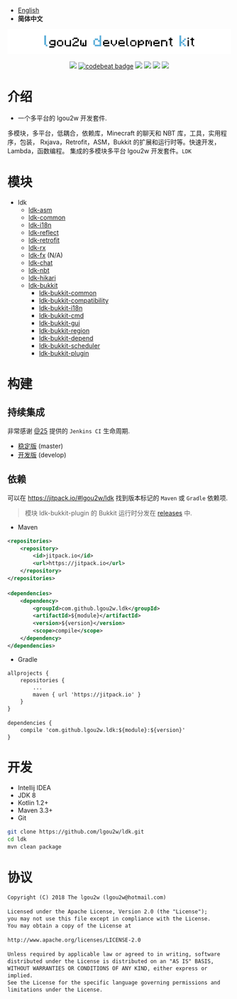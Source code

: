 - [English](README.md)
- **简体中文**

<p align="center">
<img src="images/ldk-logo.jpg" alt="ldk" />
</p>

<p align="center">
<a href="https://travis-ci.org/lgou2w/ldk"><img src="https://travis-ci.org/lgou2w/ldk.svg?branch=develop" /></a>
<a href="https://codebeat.co/projects/github-com-lgou2w-ldk-develop"><img alt="codebeat badge" src="https://codebeat.co/badges/7c8fccc7-6096-4f12-81e3-98b1f39a3875" /></a>
<a href="https://jitpack.io/#lgou2w/ldk"><img src="https://jitpack.io/v/lgou2w/ldk.svg" /></a>
<a href="https://www.apache.org/licenses/LICENSE-2.0.txt"><img src="https://img.shields.io/hexpm/l/plug.svg" /></a>
<a href="https://github.com/lgou2w/ldk/pulls"><img src="https://img.shields.io/badge/contributing-welcome-FF69B4.svg?style=flat" /></a>
<a href="https://github.com/lgou2w/ldk/issues"><img src="https://img.shields.io/badge/issues-report-E74C3C.svg?style=flat"></a>
</p>

# 介绍

* 一个多平台的 lgou2w 开发套件.

多模块，多平台，低耦合，依赖库，Minecraft 的聊天和 NBT 库，工具，实用程序，包装，
Rxjava，Retrofit，ASM，Bukkit 的扩展和运行时等。快速开发，Lambda，函数编程。 
集成的多模块多平台 lgou2w 开发套件。`LDK`

# 模块

* ldk
    * [ldk-asm](/ldk-asm)
    * [ldk-common](/ldk-common)
    * [ldk-i18n](/ldk-i18n)
    * [ldk-reflect](/ldk-reflect)
    * [ldk-retrofit](/ldk-retrofit)
    * [ldk-rx](/ldk-rx)
    * [ldk-fx](/ldk-fx) (N/A)
    * [ldk-chat](/ldk-chat)
    * [ldk-nbt](/ldk-nbt)
    * [ldk-hikari](/ldk-hikari)
    * [ldk-bukkit](/ldk-bukkit)
        * [ldk-bukkit-common](/ldk-bukkit/ldk-bukkit-common)
        * [ldk-bukkit-compatibility](/ldk-bukkit/ldk-bukkit-compatibility)
        * [ldk-bukkit-i18n](/ldk-bukkit/ldk-bukkit-i18n)
        * [ldk-bukkit-cmd](/ldk-bukkit/ldk-bukkit-cmd)
        * [ldk-bukkit-gui](/ldk-bukkit/ldk-bukkit-gui)
        * [ldk-bukkit-region](/ldk-bukkit/ldk-bukkit-region)
        * [ldk-bukkit-depend](/ldk-bukkit/ldk-bukkit-depend)
        * [ldk-bukkit-scheduler](/ldk-bukkit/ldk-bukkit-scheduler)
        * [ldk-bukkit-plugin](/ldk-bukkit/ldk-bukkit-plugin)
        
# 构建

## 持续集成

非常感谢 [@25](https://github.com/25) 提供的 `Jenkins CI` 生命周期.

* [稳定版](http://soulbound.me/job/ldk/) (master)
* [开发版](http://soulbound.me/job/ldk_Dev/) (develop)

## 依赖

可以在 https://jitpack.io/#lgou2w/ldk 找到版本标记的 `Maven` 或 `Gradle` 依赖项.

> 模块 ldk-bukkit-plugin 的 Bukkit 运行时分发在 [releases](https://github.com/lgou2w/ldk/releases) 中.

* Maven
```xml
<repositories>
    <repository>
        <id>jitpack.io</id>
        <url>https://jitpack.io</url>
    </repository>
</repositories>
	
<dependencies>
    <dependency>
        <groupId>com.github.lgou2w.ldk</groupId>
        <artifactId>${module}</artifactId>
        <version>${version}</version>
        <scope>compile</scope>
    </dependency>
</dependencies>
```

* Gradle
```gsp
allprojects {
    repositories {
        ...
        maven { url 'https://jitpack.io' }
    }
}

dependencies {
    compile 'com.github.lgou2w.ldk:${module}:${version}'
}
```

# 开发

* Intellij IDEA
* JDK 8
* Kotlin 1.2+
* Maven 3.3+
* Git

```bash
git clone https://github.com/lgou2w/ldk.git
cd ldk
mvn clean package
```

# 协议

```
Copyright (C) 2018 The lgou2w (lgou2w@hotmail.com)

Licensed under the Apache License, Version 2.0 (the "License");
you may not use this file except in compliance with the License.
You may obtain a copy of the License at

http://www.apache.org/licenses/LICENSE-2.0

Unless required by applicable law or agreed to in writing, software
distributed under the License is distributed on an "AS IS" BASIS,
WITHOUT WARRANTIES OR CONDITIONS OF ANY KIND, either express or implied.
See the License for the specific language governing permissions and
limitations under the License.
```
